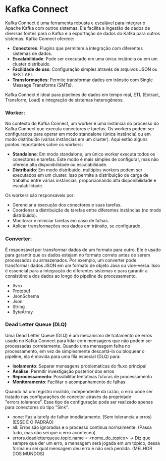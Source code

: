# Kafka Connect

Kafka Connect é uma ferramenta robusta e escalável para integrar o Apache Kafka com outros sistemas. Ele facilita a ingestão de dados de diversas fontes para o Kafka e a exportação de dados do Kafka para outros sistemas. Kafka Connect oferece:

- **Conectores**: Plugins que permitem a integração com diferentes sistemas de dados.
- **Escalabilidade**: Pode ser executado em uma única instância ou em um cluster distribuído.
- **Facilidade de uso**: Configuração simples através de arquivos JSON ou REST API.
- **Transformações**: Permite transformar dados em trânsito com Single Message Transforms (SMTs).

Kafka Connect é ideal para pipelines de dados em tempo real, ETL (Extract, Transform, Load) e integração de sistemas heterogêneos.

### Worker:
No contexto do Kafka Connect, um worker é uma instância do processo do Kafka Connect que executa conectores e tarefas. Os workers podem ser configurados para operar em modo standalone (única instância) ou em modo distribuído (várias instâncias em um cluster). Aqui estão alguns pontos importantes sobre os workers:

- **Standalone**: Em modo standalone, um único worker executa todos os conectores e tarefas. Este modo é mais simples de configurar, mas não oferece alta disponibilidade ou escalabilidade.
- **Distribuído**: Em modo distribuído, múltiplos workers podem ser executados em um cluster. Isso permite a distribuição de carga de trabalho entre várias instâncias, proporcionando alta disponibilidade e escalabilidade.

Os workers são responsáveis por:
- Gerenciar a execução dos conectores e suas tarefas.
- Coordenar a distribuição de tarefas entre diferentes instâncias (no modo distribuído).
- Monitorar e reiniciar tarefas em caso de falhas.
- Aplicar transformações nos dados em trânsito, se configurado.

### Converter:
É responsável por transformar dados de um formato para outro. Ele é usado para garantir que os dados estejam no formato correto antes de serem processados ou armazenados. Por exemplo, um converter pode transformar dados JSON em um formato de objeto Java ou vice-versa. Isso é essencial para a integração de diferentes sistemas e para garantir a consistência dos dados ao longo do pipeline de processamento.
- Avro 
- Protobuf
- JsonSchema
- Json
- String
- ByteArray

### Dead Letter Queue (DLQ)
Uma Dead Letter Queue (DLQ) é um mecanismo de tratamento de erros usado no Kafka Connect para lidar com mensagens que não podem ser processadas corretamente. Quando uma mensagem falha no processamento, em vez de simplesmente descartá-la ou bloquear o pipeline, ela é movida para uma fila especial (DLQ) para:

- **Isolamento**: Separar mensagens problemáticas do fluxo principal
- **Análise**: Permitir investigação posterior dos erros
- **Reprocessamento**: Possibilitar tentativas futuras de processamento
- **Monitoramento**: Facilitar o acompanhamento de falhas

Quando há um registro inválido, independente da razão, o erro pode ser tratado nas configurações do conector através da propridade "errors.tolerance". Esse tipo de configuração pode ser realizado apenas para conectores do tipo "Sink".
- none: Faz a tarefa de falhar imediatamente. (Sem tolerancia a erros) (ESSE É O PADRÃO)
- all: Erros são ignorados e o processo continua normalmente. (Passa tudo, mas não sei que o erro aconteceu)
- errors.deadletterqueue.topic.name = <nome_do_topico> -> Diz que sempre que der um erro, a mensagem será jogada em um tópico, dessa forma eu sei qual mensagem deu erro e não será perdida. (MELHOR DOS MUNDOS)

